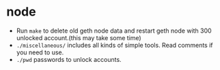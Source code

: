# node

* Run `make` to delete old geth node data and restart geth node with 300 unlocked account.(this may take some time)
* `./miscellaneous/` includes all kinds of simple tools. Read comments if you need to use.
* `./pwd` passwords to unlock accounts.
